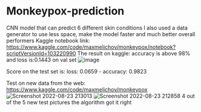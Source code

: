 # Monkeypox-prediction
CNN model that can predict 6 different skin conditions
I also used a data generator to use less space, make the model faster and much better overall performers
Kaggle notebook link: https://www.kaggle.com/code/maxmelichov/monkeypox/notebook?scriptVersionId=103220990
The result on kaggle:
accuracy is above 98%
and loss is:0.1443 on val set
![image](https://user-images.githubusercontent.com/80150303/184503484-d55411c1-a731-430f-a97d-1097022de487.png)
 
 Score on the test set is: loss: 0.0659 - accuracy: 0.9823


Test on new data from the web:
https://www.kaggle.com/code/maxmelichov/monkeypox
![Screenshot 2022-08-23 213013](https://user-images.githubusercontent.com/80150303/186360915-d5193c15-5e82-4644-b460-2298afba9de6.png)
![Screenshot 2022-08-23 212858](https://user-images.githubusercontent.com/80150303/186360918-4ab5e42b-d7b6-4cb3-a56b-ed6ca967ec43.png)
4 out of the 5 new test pictures the algorithm got it right
